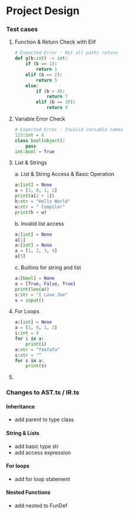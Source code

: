 # Project Design 

### Test cases

1. Function & Return Check with Elif

   ```python
   # Expected Error - Not all paths return
   def g(b:int) -> int:
       if (b == 1):
           return 1
       elif (b == 2):
           return 5
       else:
           if (b > 4):
               return 7
           elif (b == 10):
               return 9
   ```

2. Variable Error Check

   ```python
   # Expected Error - Invalid variable names
   123:int = 6
   class bool(object):
       pass
   int:bool = True
   ```

3. List & Strings

   a. List & String Access & Basic Operation

   ```python
   a:[int] = None
   a = [1, 0, 1, 2]
   print(a[2 + 1])
   h:str = "Hello World"
   w:str = " Compiler"
   print(h + w)
   ```

   b. Invalid list access

   ```python
   a:[int] = None
   a[1]
   a:[int] = None
   a = [1, 2, 3, 4]
   a[5]
   ```

   c. Builtins for string and list

   ```python
   a:[bool] = None
   a = [True, False, True]
   print(len(a))
   s:str = "I Love Joe"
   s = input()
   ```

4. For Loops

   ```python
   a:[int] = None
   a = [1, 0, 1, 2]
   i:int = 0
   for i in a:
       print(i)
   a:str = "fdafafa"
   s:str = ""
   for s in a:
       print(s)
   ```

5. ​





### Changes to AST.ts / IR.ts

#### Inheritance

- add parent to type class

#### String & Lists

- add basic type str
- add access expression

#### For loops

- add for loop statement

#### Nested Functions

- add nested to FunDef



